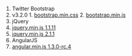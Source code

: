 1. Twitter Bootstrap
  1. v3.2.0
    1. [bootstrap.min.css](https://cdn.rawgit.com/twbs/bootstrap/v3.2.0/dist/css/bootstrap.min.css)
    2. [bootstrap.min.js](https://cdn.rawgit.com/twbs/bootstrap/v3.2.0/dist/js/bootstrap.min.js)
1. jQuery
  1. [jquery.min.js 1.1.11](https://cdn.rawgit.com/jquery/jquery/1.1.11/dist/jquery.min.js) 
  1. [jquery.min.js 2.1.1](https://cdn.rawgit.com/jquery/jquery/2.1.1/dist/jquery.min.js)
1. AngularJS
  1. [angular.min.js 1.3.0-rc.4](https://ajax.googleapis.com/ajax/libs/angularjs/1.3.0-rc.4/angular.min.js)
